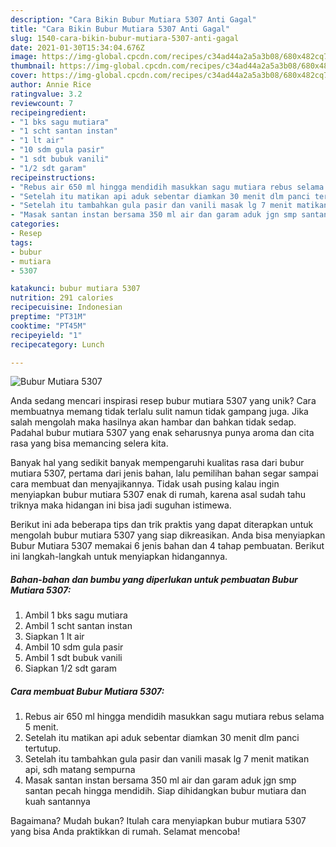 ```yaml
---
description: "Cara Bikin Bubur Mutiara 5307 Anti Gagal"
title: "Cara Bikin Bubur Mutiara 5307 Anti Gagal"
slug: 1540-cara-bikin-bubur-mutiara-5307-anti-gagal
date: 2021-01-30T15:34:04.676Z
image: https://img-global.cpcdn.com/recipes/c34ad44a2a5a3b08/680x482cq70/bubur-mutiara-5307-foto-resep-utama.jpg
thumbnail: https://img-global.cpcdn.com/recipes/c34ad44a2a5a3b08/680x482cq70/bubur-mutiara-5307-foto-resep-utama.jpg
cover: https://img-global.cpcdn.com/recipes/c34ad44a2a5a3b08/680x482cq70/bubur-mutiara-5307-foto-resep-utama.jpg
author: Annie Rice
ratingvalue: 3.2
reviewcount: 7
recipeingredient:
- "1 bks sagu mutiara"
- "1 scht santan instan"
- "1 lt air"
- "10 sdm gula pasir"
- "1 sdt bubuk vanili"
- "1/2 sdt garam"
recipeinstructions:
- "Rebus air 650 ml hingga mendidih masukkan sagu mutiara rebus selama 5 menit."
- "Setelah itu matikan api aduk sebentar diamkan 30 menit dlm panci tertutup."
- "Setelah itu tambahkan gula pasir dan vanili masak lg 7 menit matikan api, sdh matang sempurna"
- "Masak santan instan bersama 350 ml air dan garam aduk jgn smp santan pecah hingga mendidih. Siap dihidangkan bubur mutiara dan kuah santannya"
categories:
- Resep
tags:
- bubur
- mutiara
- 5307

katakunci: bubur mutiara 5307 
nutrition: 291 calories
recipecuisine: Indonesian
preptime: "PT31M"
cooktime: "PT45M"
recipeyield: "1"
recipecategory: Lunch

---
```



![Bubur Mutiara 5307](https://img-global.cpcdn.com/recipes/c34ad44a2a5a3b08/680x482cq70/bubur-mutiara-5307-foto-resep-utama.jpg)

Anda sedang mencari inspirasi resep bubur mutiara 5307 yang unik? Cara membuatnya memang tidak terlalu sulit namun tidak gampang juga. Jika salah mengolah maka hasilnya akan hambar dan bahkan tidak sedap. Padahal bubur mutiara 5307 yang enak seharusnya punya aroma dan cita rasa yang bisa memancing selera kita.



Banyak hal yang sedikit banyak mempengaruhi kualitas rasa dari bubur mutiara 5307, pertama dari jenis bahan, lalu pemilihan bahan segar sampai cara membuat dan menyajikannya. Tidak usah pusing kalau ingin menyiapkan bubur mutiara 5307 enak di rumah, karena asal sudah tahu triknya maka hidangan ini bisa jadi suguhan istimewa.


Berikut ini ada beberapa tips dan trik praktis yang dapat diterapkan untuk mengolah bubur mutiara 5307 yang siap dikreasikan. Anda bisa menyiapkan Bubur Mutiara 5307 memakai 6 jenis bahan dan 4 tahap pembuatan. Berikut ini langkah-langkah untuk menyiapkan hidangannya.

<!--inarticleads1-->

##### Bahan-bahan dan bumbu yang diperlukan untuk pembuatan Bubur Mutiara 5307:

1. Ambil 1 bks sagu mutiara
1. Ambil 1 scht santan instan
1. Siapkan 1 lt air
1. Ambil 10 sdm gula pasir
1. Ambil 1 sdt bubuk vanili
1. Siapkan 1/2 sdt garam




<!--inarticleads2-->

##### Cara membuat Bubur Mutiara 5307:

1. Rebus air 650 ml hingga mendidih masukkan sagu mutiara rebus selama 5 menit.
1. Setelah itu matikan api aduk sebentar diamkan 30 menit dlm panci tertutup.
1. Setelah itu tambahkan gula pasir dan vanili masak lg 7 menit matikan api, sdh matang sempurna
1. Masak santan instan bersama 350 ml air dan garam aduk jgn smp santan pecah hingga mendidih. Siap dihidangkan bubur mutiara dan kuah santannya




Bagaimana? Mudah bukan? Itulah cara menyiapkan bubur mutiara 5307 yang bisa Anda praktikkan di rumah. Selamat mencoba!
